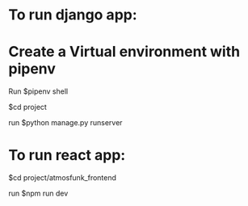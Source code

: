 # To run django app:

# Create a Virtual environment with pipenv

Run $pipenv shell

$cd project

run $python manage.py runserver

# To run react app:

$cd project/atmosfunk_frontend

run $npm run dev
